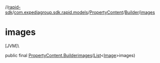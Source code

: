 //[rapid-sdk](../../../../index.md)/[com.expediagroup.sdk.rapid.models](../../index.md)/[PropertyContent](../index.md)/[Builder](index.md)/[images](images.md)

# images

[JVM]\

public final [PropertyContent.Builder](index.md)[images](images.md)([List](https://docs.oracle.com/javase/8/docs/api/java/util/List.html)&lt;[Image](../../-image/index.md)&gt;images)
